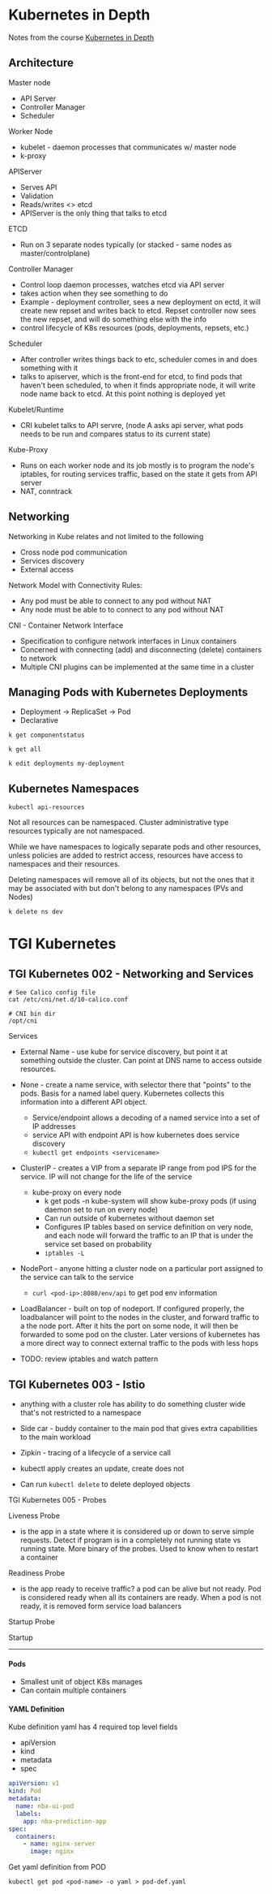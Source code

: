 # Kubernetes in Depth
Notes from the course [Kubernetes in Depth](https://kube.academy/courses/kubernetes-in-depth)

## Architecture

Master node
* API Server
* Controller Manager
* Scheduler

Worker Node
* kubelet - daemon processes that communicates w/ master node
* k-proxy

APIServer
* Serves API
* Validation
* Reads/writes <> etcd
* APIServer is the only thing that talks to etcd

ETCD
* Run on 3 separate nodes typically (or stacked - same nodes as master/controlplane)

Controller Manager
* Control loop daemon processes, watches etcd via API server
* takes action when they see something to do
* Example - deployment controller, sees a new deployment on ectd, it will create new repset and writes back to etcd. Repset controller now sees the new repset, and will do something else with the info
* control lifecycle of K8s resources (pods, deployments, repsets, etc.)

Scheduler
* After controller writes things back to etc, scheduler comes in and does something with it
* talks to apiserver, which is the front-end for etcd, to find pods that haven't been scheduled, to when it finds appropriate node, it will write node name back to etcd. At this point nothing is deployed yet

Kubelet/Runtime
* CRI kubelet talks to API servre, (node A asks api server, what pods needs to be run and compares status to its current state)

Kube-Proxy
* Runs on each worker node and its job mostly is to program the node's iptables, for routing services traffic, based on the state it gets from API server
* NAT, conntrack


## Networking

Networking in Kube relates and not limited to the following
* Cross node pod communication
* Services discovery
* External access

Network Model with Connectivity Rules:
* Any pod must be able to connect to any pod without NAT
* Any node must be able to to connect to any pod without NAT

CNI - Container Network Interface
* Specification to configure network interfaces in Linux containers
* Concerned with connecting (add) and disconnecting (delete) containers to network
* Multiple CNI plugins can be implemented at the same time in a cluster


## Managing Pods with Kubernetes Deployments
* Deployment -> ReplicaSet -> Pod
* Declarative


`k get componentstatus`

`k get all`

`k edit deployments my-deployment`


## Kubernetes Namespaces

`kubectl api-resources`

Not all resources can be namespaced. Cluster administrative type resources typically are not namespaced.

While we have namespaces to logically separate pods and other resources, unless policies are added to restrict access, resources have access to namespaces and their resources.


Deleting namespaces will remove all of its objects, but not the ones that it may be associated with but don't belong to any namespaces (PVs and Nodes)

	k delete ns dev


# TGI Kubernetes

## TGI Kubernetes 002 - Networking and Services

```
# See Calico config file
cat /etc/cni/net.d/10-calico.conf
```

```
# CNI bin dir
/opt/cni
```

Services

* External Name -  use kube for service discovery, but point it at something outside the cluster. Can point at DNS name to access outside resources.

* None - create a name service, with selector there that "points" to the pods. Basis for a named label query. Kubernetes collects this information into a different API object.
  * Service/endpoint allows a decoding of a named service into a set of IP addresses
  * service API with endpoint API is how kubernetes does service discovery
  * `kubectl get endpoints <servicename>`

* ClusterIP - creates a VIP from a separate IP range from pod IPS for the service. IP will not change for the life of the service
  * kube-proxy on every node
    * k get pods -n kube-system will show kube-proxy pods (if using daemon set to run on every node)
    * Can run outside of kubernetes without daemon set
    * Configures IP tables based on service definition on very node, and each node will forward the traffic to an IP that is under the service set based on probability
    * `iptables -L`

* NodePort - anyone hitting a cluster node on a particular port assigned to the service can talk to the service
  * `curl <pod-ip>:8080/env/api` to get pod env information

* LoadBalancer - built on top of nodeport. If configured properly, the loadbalancer will point to the nodes in the cluster, and forward traffic to a the node port. After it hits the port on some node, it will then be forwarded to some pod on the cluster. Later versions of kubernetes has a more direct way to connect external traffic to the pods with less hops

* TODO: review iptables and watch pattern

## TGI Kubernetes 003 - Istio

* anything with a cluster role has ability to do something cluster wide that's not restricted to a namespace

* Side car - buddy container to the main pod that gives extra capabilities to the main workload

* Zipkin - tracing of a lifecycle of a service call

* kubectl apply creates an update, create does not

* Can run `kubectl delete` to delete deployed objects

TGI Kubernetes 005 - Probes

Liveness Probe
- is the app in a state where it is considered up or down to serve simple requests. Detect if program is in a completely not running state vs running state. More binary of the probes. Used to know when to restart a container


Readiness Probe
- is the app ready to receive traffic? a pod can be alive but not ready. Pod is considered ready when all its containers are ready. When a pod is not ready, it is removed form service load balancers

Startup Probe

Startup

---

#### Pods
* Smallest unit of object K8s manages
* Can contain multiple containers

#### YAML Definition

Kube definition yaml has 4 required top level fields
* apiVersion
* kind
* metadata
* spec

```yaml
apiVersion: v1
kind: Pod
metadata:
  name: nba-ui-pod
  labels:
    app: nba-prediction-app
spec:
  containers:
    - name: nginx-server
      image: nginx
```

Get yaml definition from POD

`kubectl get pod <pod-name> -o yaml > pod-def.yaml`